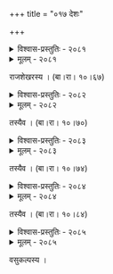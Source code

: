 +++
title = "०१७ देशः"

+++



<details><summary>विश्वास-प्रस्तुतिः - २०८१</summary>

पर्णं नागरखण्डम् आर्द्रसुभगं पूगीफलं फालयः  
कर्पूरस्य च यत्र को’पि चतुरस् ताम्बूलयोगक्रमः ।  
देशः केरल एष केलिसदनं देवस्य शृङ्गारिणस्  
तं दृष्ट्वा कुरु कोमलाङ्गि सफले द्राघीयसी लोचने ॥२०८१॥
</details>

<details><summary>मूलम् - २०८१</summary>

पर्णं नागरखण्डम् आर्द्रसुभगं पूगीफलं फालयः  
कर्पूरस्य च यत्र को’पि चतुरस् ताम्बूलयोगक्रमः ।  
देशः केरल एष केलिसदनं देवस्य शृङ्गारिणस्  
तं दृष्ट्वा कुरु कोमलाङ्गि सफले द्राघीयसी लोचने ॥२०८१॥
</details>


राजशेखरस्य । (बा।रा। १०।६७)  



<details><summary>विश्वास-प्रस्तुतिः - २०८२</summary>

वाक्सत्त्वाङ्गसमुद्भवैर् अभिनयैर् नित्यं रसोल्लासतो  
वामाङ्ग्यः प्रणयन्ति यत्र मदनक्रीडामहानाटकम् ।  
अत्रान्ध्रास् तव दक्षिणेन त इमे गोदावरीस्रोतसां  
सप्तानाम् अपि वार्निधिप्रणयिनां द्वीपान्तराणि श्रिताः ॥२०८२॥
</details>

<details><summary>मूलम् - २०८२</summary>

वाक्सत्त्वाङ्गसमुद्भवैर् अभिनयैर् नित्यं रसोल्लासतो  
वामाङ्ग्यः प्रणयन्ति यत्र मदनक्रीडामहानाटकम् ।  
अत्रान्ध्रास् तव दक्षिणेन त इमे गोदावरीस्रोतसां  
सप्तानाम् अपि वार्निधिप्रणयिनां द्वीपान्तराणि श्रिताः ॥२०८२॥
</details>


तस्यैव । (बा।रा। १०।७०)  



<details><summary>विश्वास-प्रस्तुतिः - २०८३</summary>

यत् क्षेमं त्रिदिवाय वर्त्म निगमस्याङ्गं च यत् सप्तमं  
स्वादिष्ठं च यद् ऐक्षवाद् अपि रसाच् चक्षुश् च यद् वाङ्मयम् ।  
तद् यस्मिन् मधुरं प्रसादि रसवत् कान्तं च काव्यामृतं  
सो’यं सुभ्रु पुरोविदर्भविषयः सारस्वतीजन्मभूः ॥२०८३॥
</details>

<details><summary>मूलम् - २०८३</summary>

यत् क्षेमं त्रिदिवाय वर्त्म निगमस्याङ्गं च यत् सप्तमं  
स्वादिष्ठं च यद् ऐक्षवाद् अपि रसाच् चक्षुश् च यद् वाङ्मयम् ।  
तद् यस्मिन् मधुरं प्रसादि रसवत् कान्तं च काव्यामृतं  
सो’यं सुभ्रु पुरोविदर्भविषयः सारस्वतीजन्मभूः ॥२०८३॥
</details>


तस्यैव । (बा।रा। १०।७४)  



<details><summary>विश्वास-प्रस्तुतिः - २०८४</summary>

एतन्मालवमण्डलं विजयते सौजन्यरत्नाङ्कुरैः  
सम्पद्विभ्रमधामभिः किम् अपरं शृङ्गारसारैर् जनैः ।  
यत्रारुह्य विचित्रचित्रवलभीर्लीलाशिलासद्मनां  
नीयन्ते जलदोदयेषु दिवसाः कान्तासखैः कामिभिः ॥२०८४॥
</details>

<details><summary>मूलम् - २०८४</summary>

एतन्मालवमण्डलं विजयते सौजन्यरत्नाङ्कुरैः  
सम्पद्विभ्रमधामभिः किम् अपरं शृङ्गारसारैर् जनैः ।  
यत्रारुह्य विचित्रचित्रवलभीर्लीलाशिलासद्मनां  
नीयन्ते जलदोदयेषु दिवसाः कान्तासखैः कामिभिः ॥२०८४॥
</details>


तस्यैव । (बा।रा। १०।८४)  



<details><summary>विश्वास-प्रस्तुतिः - २०८५</summary>

क्रीडत्किन्नरकामिनीविहसितज्योत्स्नावलक्षीकृताः  
कस्तूरीमददुर्दिनार्द्रसुरभीः प्राग्ज्योतिषीया भुवः ।  
नीहारस्थलसञ्चरिष्णुचमरीलाङ्गूलसम्मार्जनी  
हेलोन्मृष्टमेरुपुष्परजसो द्रष्टुं समीहामहे ॥२०८५॥
</details>

<details><summary>मूलम् - २०८५</summary>

क्रीडत्किन्नरकामिनीविहसितज्योत्स्नावलक्षीकृताः  
कस्तूरीमददुर्दिनार्द्रसुरभीः प्राग्ज्योतिषीया भुवः ।  
नीहारस्थलसञ्चरिष्णुचमरीलाङ्गूलसम्मार्जनी  
हेलोन्मृष्टमेरुपुष्परजसो द्रष्टुं समीहामहे ॥२०८५॥
</details>


वसुकल्पस्य ।  

